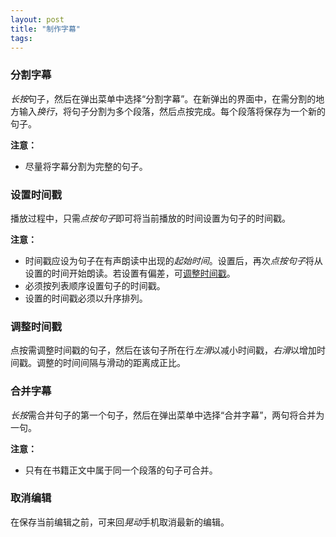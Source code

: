 ```yaml
---
layout: post
title: "制作字幕"
tags:
---
```

<h3 id="split_lrcs">分割字幕</h3>

*长按*句子，然后在弹出菜单中选择“分割字幕”。在新弹出的界面中，在需分割的地方输入*换行*，将句子分割为多个段落，然后点按完成。每个段落将保存为一个新的句子。

**注意：**
*    尽量将字幕分割为完整的句子。

<h3 id="set_timestamp">设置时间戳</h3>

播放过程中，只需*点按句子*即可将当前播放的时间设置为句子的时间戳。

**注意：**
*    时间戳应设为句子在有声朗读中出现的*起始时间*。设置后，再次*点按句子*将从设置的时间开始朗读。若设置有偏差，可[调整时间戳](#adjust_timestamp)。
*    必须按列表顺序设置句子的时间戳。
*    设置的时间戳必须以升序排列。

<h3 id="adjust_timestamp">调整时间戳</h3>

点按需调整时间戳的句子，然后在该句子所在行*左滑*以减小时间戳，*右滑*以增加时间戳。调整的时间间隔与滑动的距离成正比。

<h3 id="combine_lrcs">合并字幕</h3>

*长按*需合并句子的第一个句子，然后在弹出菜单中选择“合并字幕”，两句将合并为一句。

**注意：**
*    只有在书籍正文中属于同一个段落的句子可合并。

<h3 id="cancel_lrcs">取消编辑</h3>

在保存当前编辑之前，可来回*晃动*手机取消最新的编辑。
